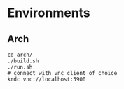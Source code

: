 # Environments

## Arch
```
cd arch/
./build.sh
./run.sh
# connect with vnc client of choice
krdc vnc://localhost:5900
```

